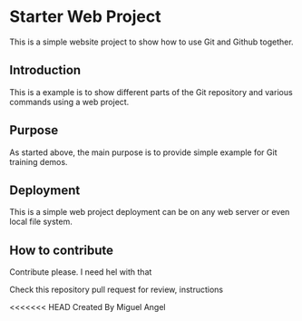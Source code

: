 # Starter Web Project

This is a simple website project to show how to use Git and Github together.

## Introduction

This is a example is to show different parts of the Git repository and various commands using a web project.

## Purpose

As started above, the main purpose is to provide simple example for Git training demos.

## Deployment

This is a simple web project deployment can be on any web server or even local file system.

## How to contribute

Contribute please.
I need hel with that

Check this repository pull request for review, instructions

<<<<<<< HEAD
Created By Miguel Angel
